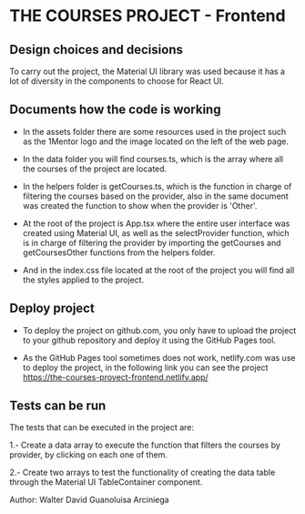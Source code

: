 # THE COURSES PROJECT - Frontend

## Design choices and decisions

To carry out the project, the Material UI library was used because it has a lot of diversity in the components to choose for 
React UI.


## Documents how the code is working

- In the assets folder there are some resources used in the project such as the 1Mentor logo and the image located on the 
left of the web page.

- In the data folder you will find courses.ts, which is the array where all the courses of the project are located.

- In the helpers folder is getCourses.ts, which is the function in charge of filtering the courses based on the provider, 
also in the same document was created the function to show when the provider is 'Other'.

- At the root of the project is App.tsx where the entire user interface was created using Material UI, as well as the 
selectProvider function, which is in charge of filtering the provider by importing the getCourses and getCoursesOther 
functions from the helpers folder.
 
- And in the index.css file located at the root of the project you will find all the styles applied to the project.


## Deploy project

- To deploy the project on github.com, you only have to upload the project to your github repository and deploy it using the 
GitHub Pages tool.

- As the GitHub Pages tool sometimes does not work, netlify.com was use to deploy the project, in the following link you can
see the project https://the-courses-proyect-frontend.netlify.app/


## Tests can be run

The tests that can be executed in the project are:

1.- Create a data array to execute the function that filters the courses by provider, by clicking on each one of them.

2.- Create two arrays to test the functionality of creating the data table through the Material UI TableContainer component.



Author: Walter David Guanoluisa Arciniega